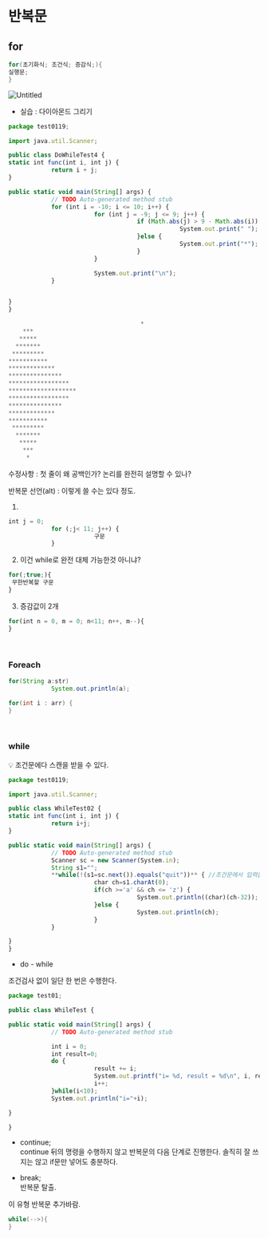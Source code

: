 # 반복문





## for
    
```java
for(초기화식; 조건식; 증감식;){
실행문;
}
```

![Untitled](https://s3-us-west-2.amazonaws.com/secure.notion-static.com/5fb4ce8b-e6c4-4000-abe0-65e90b3674e5/Untitled.png)

- 실습 : 다이아몬드 그리기

```jsx
package test0119;

import java.util.Scanner;

public class DoWhileTest4 {
static int func(int i, int j) {
            return i + j;
}

public static void main(String[] args) {
            // TODO Auto-generated method stub
            for (int i = -10; i <= 10; i++) {
                        for (int j = -9; j <= 9; j++) {
                                    if (Math.abs(j) > 9 - Math.abs(i)) {
                                                System.out.print(" ");
                                    }else {
                                                System.out.print("*");
                                    }
                        }

                        System.out.print("\n");
            }


}
}
```

```jsx
                                     *         
    ***        
   *****       
  *******      
 *********     
***********    
*************   
***************  
***************** 
*******************
***************** 
***************  
*************   
***********    
 *********     
  *******      
   *****       
    ***        
     *
```

수정사항 : 첫 줄이 왜 공백인가? 논리를 완전히 설명할 수 있나?


반복문 선언(alt) : 이렇게 쓸 수는 있다 정도.

1)

```jsx
int j = 0;
            for (;j< 11; j++) {
                        구문
            }
```

2) 이건 while로 완전 대체 가능한것 아니냐?

```jsx
for(;true;){
 무한반복할 구문
}
```

3) 증감값이 2개

```jsx
for(int n = 0, m = 0; n<11; n++, m--){
}
```


&nbsp;  
### Foreach
```java
for(String a:str)
            System.out.println(a);
```
```java
for(int i : arr) {			
}
```

&nbsp;  

### while


<aside>
💡 조건문에다 스캔을 받을 수 있다.

</aside>

```jsx
package test0119;

import java.util.Scanner;

public class WhileTest02 {
static int func(int i, int j) {
            return i+j;
}

public static void main(String[] args) {
            // TODO Auto-generated method stub
            Scanner sc = new Scanner(System.in);
            String s1="";
            **while(!(s1=sc.next()).equals("quit"))** { //조건문에서 입력을 받고, 입력 내용이 quit인지 아닌지를 판단한다.
                        char ch=s1.charAt(0);
                        if(ch >='a' && ch <= 'z') {
                                    System.out.println((char)(ch-32));
                        }else {
                                    System.out.println(ch);
                        }
            }

}
}
```

- do - while

조건검사 없이 일단 한 번은 수행한다.

```jsx
package test01;

public class WhileTest {

public static void main(String[] args) {
            // TODO Auto-generated method stub

            int i = 0;
            int result=0;
            do {
                        result += i;
                        System.out.printf("i= %d, result = %d\n", i, result);
                        i++;
            }while(i<10);
            System.out.println("i="+i);

}

}
```

- continue;   
continue 뒤의 명령을 수행하지 않고 반복문의 다음 단계로 진행한다.
솔직히 잘 쓰지는 않고 if문만 넣어도 충분하다.

- break;   
반복문 탈출.

이 유형 반복문 추가바람.
```java
while(-->){
}
```
